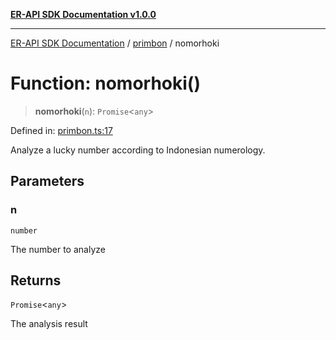 [**ER-API SDK Documentation v1.0.0**](../../../../README.md)

***

[ER-API SDK Documentation](../../../../globals.md) / [primbon](../README.md) / nomorhoki

# Function: nomorhoki()

> **nomorhoki**(`n`): `Promise`\<`any`\>

Defined in: [primbon.ts:17](https://github.com/ErBots/Er-Api-Sdk/blob/d22ccb9660609171ce2e445efde8af74d36b3c66/src/primbon.ts#L17)

Analyze a lucky number according to Indonesian numerology.

## Parameters

### n

`number`

The number to analyze

## Returns

`Promise`\<`any`\>

The analysis result
